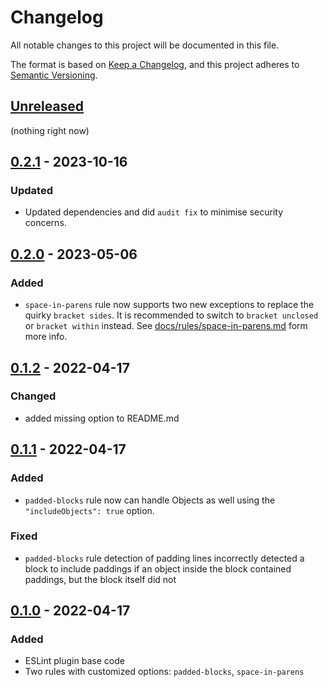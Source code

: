 # Changelog
All notable changes to this project will be documented in this file.

The format is based on [Keep a Changelog](https://keepachangelog.com/en/1.0.0/),
and this project adheres to [Semantic Versioning](https://semver.org/spec/v2.0.0.html).

## [Unreleased]
(nothing right now)

## [0.2.1] - 2023-10-16
### Updated
- Updated dependencies and did `audit fix` to minimise security concerns.

## [0.2.0] - 2023-05-06
### Added
- `space-in-parens` rule now supports two new exceptions to replace the quirky `bracket sides`. It is recommended to switch to `bracket unclosed` or `bracket within` instead. See [docs/rules/space-in-parens.md](https://github.com/BenceSzalai/eslint-plugin-sbnc-rules/blob/main/docs/rules/space-in-parens.md) form more info.

## [0.1.2] - 2022-04-17
### Changed
- added missing option to README.md

## [0.1.1] - 2022-04-17
### Added
- `padded-blocks` rule now can handle Objects as well using the `"includeObjects": true` option.

### Fixed
- `padded-blocks` rule detection of padding lines incorrectly detected a block to include paddings if an object inside the block contained paddings, but the block itself did not

## [0.1.0] - 2022-04-17
### Added
- ESLint plugin base code
- Two rules with customized options: `padded-blocks`, `space-in-parens`

[Unreleased]: https://github.com/BenceSzalai/eslint-plugin-sbnc-rules/compare/v0.2.1...HEAD
[0.2.1]: https://github.com/BenceSzalai/eslint-plugin-sbnc-rules/compare/v0.2.1
[0.2.0]: https://github.com/BenceSzalai/eslint-plugin-sbnc-rules/compare/v0.2.0
[0.1.2]: https://github.com/BenceSzalai/eslint-plugin-sbnc-rules/releases/tag/v0.1.2
[0.1.1]: https://github.com/BenceSzalai/eslint-plugin-sbnc-rules/releases/tag/v0.1.1
[0.1.0]: https://github.com/BenceSzalai/eslint-plugin-sbnc-rules/releases/tag/v0.1.0

